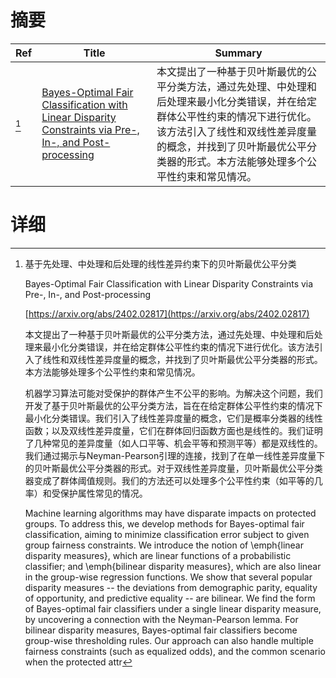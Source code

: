 # 摘要

| Ref | Title | Summary |
| --- | --- | --- |
| [^1] | [Bayes-Optimal Fair Classification with Linear Disparity Constraints via Pre-, In-, and Post-processing](https://arxiv.org/abs/2402.02817) | 本文提出了一种基于贝叶斯最优的公平分类方法，通过先处理、中处理和后处理来最小化分类错误，并在给定群体公平性约束的情况下进行优化。该方法引入了线性和双线性差异度量的概念，并找到了贝叶斯最优公平分类器的形式。本方法能够处理多个公平性约束和常见情况。 |

# 详细

[^1]: 基于先处理、中处理和后处理的线性差异约束下的贝叶斯最优公平分类

    Bayes-Optimal Fair Classification with Linear Disparity Constraints via Pre-, In-, and Post-processing

    [https://arxiv.org/abs/2402.02817](https://arxiv.org/abs/2402.02817)

    本文提出了一种基于贝叶斯最优的公平分类方法，通过先处理、中处理和后处理来最小化分类错误，并在给定群体公平性约束的情况下进行优化。该方法引入了线性和双线性差异度量的概念，并找到了贝叶斯最优公平分类器的形式。本方法能够处理多个公平性约束和常见情况。

    

    机器学习算法可能对受保护的群体产生不公平的影响。为解决这个问题，我们开发了基于贝叶斯最优的公平分类方法，旨在在给定群体公平性约束的情况下最小化分类错误。我们引入了线性差异度量的概念，它们是概率分类器的线性函数；以及双线性差异度量，它们在群体回归函数方面也是线性的。我们证明了几种常见的差异度量（如人口平等、机会平等和预测平等）都是双线性的。我们通过揭示与Neyman-Pearson引理的连接，找到了在单一线性差异度量下的贝叶斯最优公平分类器的形式。对于双线性差异度量，贝叶斯最优公平分类器变成了群体阈值规则。我们的方法还可以处理多个公平性约束（如平等的几率）和受保护属性常见的情况。

    Machine learning algorithms may have disparate impacts on protected groups. To address this, we develop methods for Bayes-optimal fair classification, aiming to minimize classification error subject to given group fairness constraints. We introduce the notion of \emph{linear disparity measures}, which are linear functions of a probabilistic classifier; and \emph{bilinear disparity measures}, which are also linear in the group-wise regression functions. We show that several popular disparity measures -- the deviations from demographic parity, equality of opportunity, and predictive equality -- are bilinear.   We find the form of Bayes-optimal fair classifiers under a single linear disparity measure, by uncovering a connection with the Neyman-Pearson lemma. For bilinear disparity measures, Bayes-optimal fair classifiers become group-wise thresholding rules. Our approach can also handle multiple fairness constraints (such as equalized odds), and the common scenario when the protected attr
    

